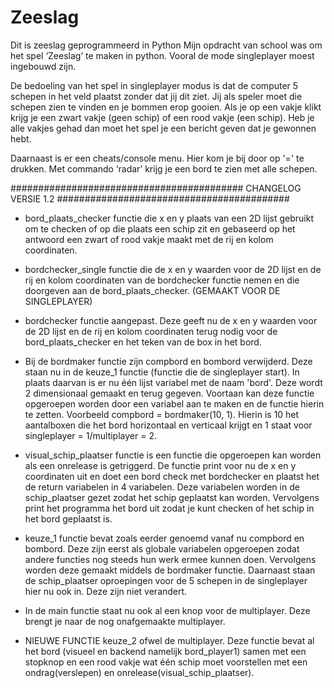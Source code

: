 # Zeeslag
Dit is zeeslag geprogrammeerd in Python
Mijn opdracht van school was om het spel ‘Zeeslag’ te maken in python. Vooral de mode singleplayer moest ingebouwd zijn.

De bedoeling van het spel in singleplayer modus is dat de computer 5 schepen in het veld plaatst zonder dat jij dit ziet. Jij als speler moet die schepen zien te vinden en je bommen erop gooien. Als je op een vakje klikt krijg je een zwart vakje (geen schip) of een rood vakje (een schip). Heb je alle vakjes gehad dan moet het spel je een bericht geven dat je gewonnen hebt.

Daarnaast is er een cheats/console menu. Hier kom je bij door op '=' te drukken. Met commando ‘radar’ krijg je een bord te zien met alle schepen.

########################################## CHANGELOG VERSIE 1.2 ##########################################
- bord_plaats_checker functie die x en y plaats van een 2D lijst gebruikt om te checken of op die plaats een schip zit en gebaseerd op het antwoord een zwart of rood vakje maakt met de rij en kolom coordinaten.

- bordchecker_single functie die de x en y waarden voor de 2D lijst en de rij en kolom coordinaten van de bordchecker functie nemen en die doorgeven aan de bord_plaats_checker. (GEMAAKT VOOR DE SINGLEPLAYER)

- bordchecker functie aangepast. Deze geeft nu de x en y waarden voor de 2D lijst en de rij en kolom coordinaten terug nodig voor de bord_plaats_checker en het teken van de box in het bord.

- Bij de bordmaker functie zijn compbord en bombord verwijderd. Deze staan nu in de keuze_1 functie (functie die de singleplayer start). In plaats daarvan is er nu één lijst variabel met de naam 'bord'. Deze wordt 2 dimensionaal gemaakt en terug gegeven. Voortaan kan deze functie opgeroepen worden door een variabel aan te maken en de functie hierin te zetten. Voorbeeld compbord = bordmaker(10, 1). Hierin is 10 het aantalboxen die het bord horizontaal en verticaal krijgt en 1 staat voor singleplayer = 1/multiplayer = 2.

- visual_schip_plaatser functie is een functie die opgeroepen kan worden als een onrelease is getriggerd. De functie print voor nu de x en y coordinaten uit en doet een bord check met bordchecker en plaatst het de return variabelen in 4 variabelen. Deze variabelen worden in de schip_plaatser gezet zodat het schip geplaatst kan worden. Vervolgens print het programma het bord uit zodat je kunt checken of het schip in het bord geplaatst is.

- keuze_1 functie bevat zoals eerder genoemd vanaf nu compbord en bombord. Deze zijn eerst als globale variabelen opgeroepen zodat andere functies nog steeds hun werk ermee kunnen doen. Vervolgens worden deze gemaakt middels de bordmaker functie. Daarnaast staan de schip_plaatser oproepingen voor de 5 schepen in de singleplayer hier nu ook in. Deze zijn niet verandert.

- In de main functie staat nu ook al een knop voor de multiplayer. Deze brengt je naar de nog onafgemaakte multiplayer.

- NIEUWE FUNCTIE keuze_2 ofwel de multiplayer. Deze functie bevat al het bord (visueel en backend namelijk bord_player1) samen met een stopknop en een rood vakje wat één schip moet voorstellen met een ondrag(verslepen) en onrelease(visual_schip_plaatser).
